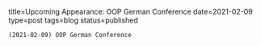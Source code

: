 
title=Upcoming Appearance: OOP German Conference
date=2021-02-09
type=post
tags=blog
status=published
~~~~~~
(2021-02-09) OOP German Conference 
            